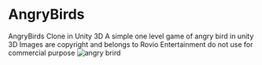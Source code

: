 # AngryBirds
AngryBirds Clone in Unity 3D
A simple one level game of angry bird in unity 3D
Images are copyright and belongs to Rovio Entertainment do not use for commercial purpose 
![angry brird](https://user-images.githubusercontent.com/22947683/31865670-23032fe0-b738-11e7-951d-bab7976fef1e.PNG)
